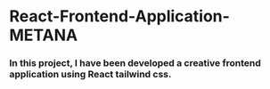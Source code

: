 # React-Frontend-Application-METANA

### In this project, I have been developed a creative frontend application using React tailwind css.
